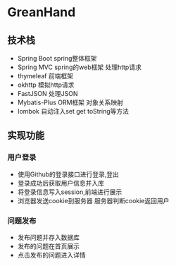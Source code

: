 # GreanHand
## 技术栈
- Spring Boot spring整体框架
- Spring MVC spring的web框架 处理http请求
- thymeleaf 前端框架
- okhttp 模拟http请求
- FastJSON 处理JSON
- Mybatis-Plus ORM框架 对象关系映射
- lombok 自动注入set get toString等方法

## 实现功能
### 用户登录
- 使用Github的登录接口进行登录,登出
- 登录成功后获取用户信息并入库
- 将登录信息写入session,前端进行展示
- 浏览器发送cookie到服务器 服务器判断cookie返回用户

### 问题发布
- 发布问题并存入数据库
- 发布的问题在首页展示
- 点击发布的问题进入详情
